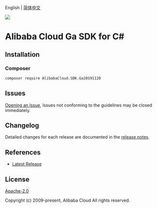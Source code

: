 English | [简体中文](README-CN.md)

![](https://aliyunsdk-pages.alicdn.com/icons/AlibabaCloud.svg)

# Alibaba Cloud Ga SDK for C#

## Installation

### Composer

```bash
composer require AlibabaCloud.SDK.Ga20191120
```

## Issues

[Opening an Issue](https://github.com/aliyun/alibabacloud-csharp-sdk/issues/new), Issues not conforming to the guidelines may be closed immediately.

## Changelog

Detailed changes for each release are documented in the [release notes](./ChangeLog.md).

## References

* [Latest Release](https://github.com/aliyun/alibabacloud-csharp-sdk/)

## License

[Apache-2.0](http://www.apache.org/licenses/LICENSE-2.0)

Copyright (c) 2009-present, Alibaba Cloud All rights reserved.
